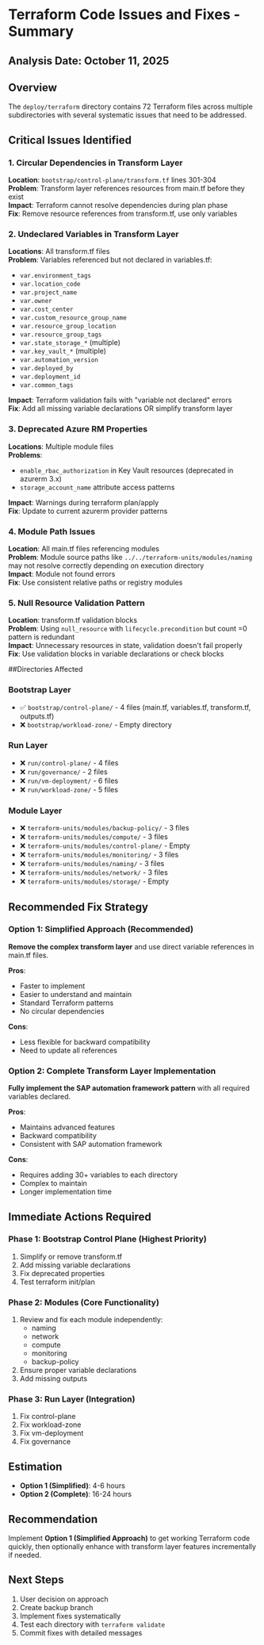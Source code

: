 # Terraform Code Issues and Fixes - Summary

## Analysis Date: October 11, 2025

## Overview
The `deploy/terraform` directory contains 72 Terraform files across multiple subdirectories with several systematic issues that need to be addressed.

## Critical Issues Identified

### 1. **Circular Dependencies in Transform Layer**
**Location**: `bootstrap/control-plane/transform.tf` lines 301-304  
**Problem**: Transform layer references resources from main.tf before they exist  
**Impact**: Terraform cannot resolve dependencies during plan phase  
**Fix**: Remove resource references from transform.tf, use only variables

### 2. **Undeclared Variables in Transform Layer**
**Locations**: All transform.tf files  
**Problem**: Variables referenced but not declared in variables.tf:
- `var.environment_tags`
- `var.location_code`
- `var.project_name`
- `var.owner`
- `var.cost_center`
- `var.custom_resource_group_name`
- `var.resource_group_location`
- `var.resource_group_tags`
- `var.state_storage_*` (multiple)
- `var.key_vault_*` (multiple)
- `var.automation_version`
- `var.deployed_by`
- `var.deployment_id`
- `var.common_tags`

**Impact**: Terraform validation fails with "variable not declared" errors  
**Fix**: Add all missing variable declarations OR simplify transform layer

### 3. **Deprecated Azure RM Properties**
**Locations**: Multiple module files  
**Problems**:
- `enable_rbac_authorization` in Key Vault resources (deprecated in azurerm 3.x)
- `storage_account_name` attribute access patterns

**Impact**: Warnings during terraform plan/apply  
**Fix**: Update to current azurerm provider patterns

### 4. **Module Path Issues**
**Location**: All main.tf files referencing modules  
**Problem**: Module source paths like `../../terraform-units/modules/naming` may not resolve correctly depending on execution directory  
**Impact**: Module not found errors  
**Fix**: Use consistent relative paths or registry modules

### 5. **Null Resource Validation Pattern**
**Location**: transform.tf validation blocks  
**Problem**: Using `null_resource` with `lifecycle.precondition` but count =0 pattern is redundant  
**Impact**: Unnecessary resources in state, validation doesn't fail properly  
**Fix**: Use validation blocks in variable declarations or check blocks

##Directories Affected

### Bootstrap Layer
- ✅ `bootstrap/control-plane/` - 4 files (main.tf, variables.tf, transform.tf, outputs.tf)
- ❌ `bootstrap/workload-zone/` - Empty directory

### Run Layer
- ❌ `run/control-plane/` - 4 files
- ❌ `run/governance/` - 2 files  
- ❌ `run/vm-deployment/` - 6 files
- ❌ `run/workload-zone/` - 5 files

### Module Layer
- ❌ `terraform-units/modules/backup-policy/` - 3 files
- ❌ `terraform-units/modules/compute/` - 3 files
- ❌ `terraform-units/modules/control-plane/` - Empty
- ❌ `terraform-units/modules/monitoring/` - 3 files
- ❌ `terraform-units/modules/naming/` - 3 files
- ❌ `terraform-units/modules/network/` - 3 files
- ❌ `terraform-units/modules/storage/` - Empty

## Recommended Fix Strategy

### Option 1: Simplified Approach (Recommended)
**Remove the complex transform layer** and use direct variable references in main.tf files.

**Pros**:
- Faster to implement
- Easier to understand and maintain
- Standard Terraform patterns
- No circular dependencies

**Cons**:
- Less flexible for backward compatibility
- Need to update all references

### Option 2: Complete Transform Layer Implementation
**Fully implement the SAP automation framework pattern** with all required variables declared.

**Pros**:
- Maintains advanced features
- Backward compatibility
- Consistent with SAP automation framework

**Cons**:
- Requires adding 30+ variables to each directory
- Complex to maintain
- Longer implementation time

## Immediate Actions Required

### Phase 1: Bootstrap Control Plane (Highest Priority)
1. Simplify or remove transform.tf
2. Add missing variable declarations
3. Fix deprecated properties
4. Test terraform init/plan

### Phase 2: Modules (Core Functionality)
1. Review and fix each module independently:
   - naming
   - network
   - compute
   - monitoring
   - backup-policy
2. Ensure proper variable declarations
3. Add missing outputs

### Phase 3: Run Layer (Integration)
1. Fix control-plane
2. Fix workload-zone
3. Fix vm-deployment
4. Fix governance

## Estimation
- **Option 1 (Simplified)**: 4-6 hours
- **Option 2 (Complete)**: 16-24 hours

## Recommendation
Implement **Option 1 (Simplified Approach)** to get working Terraform code quickly, then optionally enhance with transform layer features incrementally if needed.

## Next Steps
1. User decision on approach
2. Create backup branch
3. Implement fixes systematically
4. Test each directory with `terraform validate`
5. Commit fixes with detailed messages
